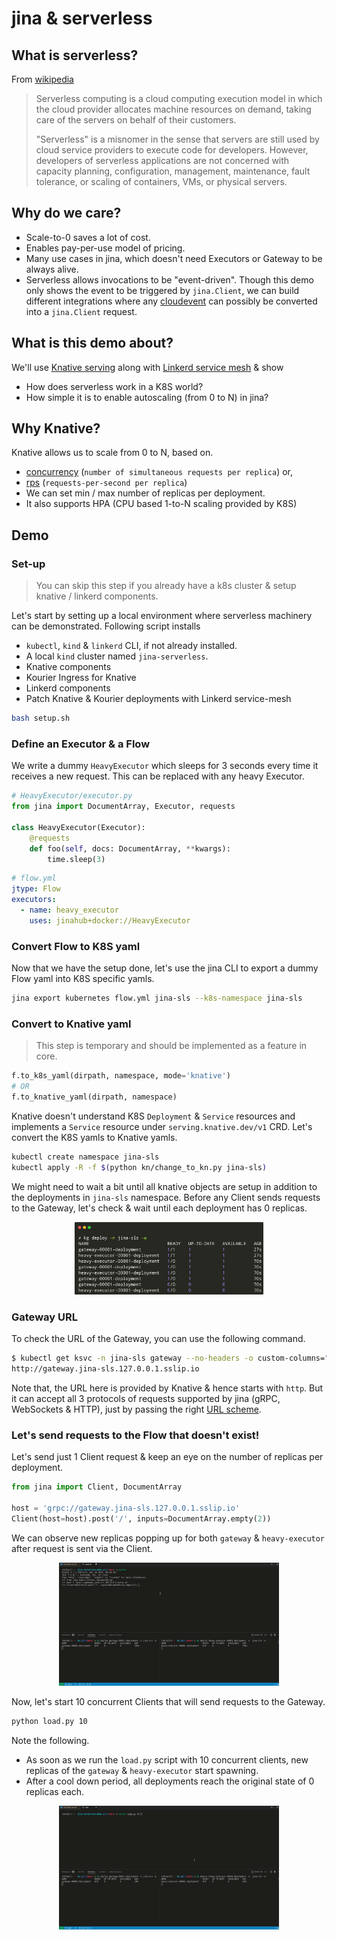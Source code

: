 # jina & serverless

## What is serverless?

From [wikipedia](https://en.wikipedia.org/wiki/Serverless_computing)

> Serverless computing is a cloud computing execution model in which the cloud provider allocates machine resources on demand, taking care of the servers on behalf of their customers.
>
> "Serverless" is a misnomer in the sense that servers are still used by cloud service providers to execute code for developers. However, developers of serverless applications are not concerned with capacity planning, configuration, management, maintenance, fault tolerance, or scaling of containers, VMs, or physical servers.

## Why do we care?

- Scale-to-0 saves a lot of cost.
- Enables pay-per-use model of pricing.
- Many use cases in jina, which doesn't need Executors or Gateway to be always alive.
- Serverless allows invocations to be "event-driven". Though this demo only shows the event to be triggered by `jina.Client`, we can build different integrations where any [cloudevent](https://cloudevents.io/) can possibly be converted into a `jina.Client` request.

## What is this demo about?

We'll use [Knative serving](https://knative.dev/docs/) along with [Linkerd service mesh](https://linkerd.io/2.11/overview/) & show

- How does serverless work in a K8S world?
- How simple it is to enable autoscaling (from 0 to N) in jina?

## Why Knative?

Knative allows us to scale from 0 to N, based on.

- [concurrency](https://knative.dev/docs/serving/autoscaling/concurrency/) (`number of simultaneous requests per replica`) or,
- [rps](https://knative.dev/docs/serving/autoscaling/rps-target/) (`requests-per-second per replica`)
- We can set min / max number of replicas per deployment.
- It also supports HPA (CPU based 1-to-N scaling provided by K8S)

## Demo

### Set-up

> You can skip this step if you already have a k8s cluster & setup knative / linkerd components.

Let's start by setting up a local environment where serverless machinery can be demonstrated. Following script installs

- `kubectl`, `kind` & `linkerd` CLI, if not already installed.
- A local `kind` cluster named `jina-serverless`.
- Knative components
- Kourier Ingress for Knative
- Linkerd components
- Patch Knative & Kourier deployments with Linkerd service-mesh

```bash
bash setup.sh
```

### Define an Executor & a Flow

We write a dummy `HeavyExecutor` which sleeps for 3 seconds every time it receives a new request. This can be replaced with any heavy Executor.

```python
# HeavyExecutor/executor.py
from jina import DocumentArray, Executor, requests

class HeavyExecutor(Executor):
    @requests
    def foo(self, docs: DocumentArray, **kwargs):
        time.sleep(3)
```

```yaml
# flow.yml
jtype: Flow
executors:
  - name: heavy_executor
    uses: jinahub+docker://HeavyExecutor
```

### Convert Flow to K8S yaml

Now that we have the setup done, let's use the jina CLI to export a dummy Flow yaml into K8S specific yamls.

```bash
jina export kubernetes flow.yml jina-sls --k8s-namespace jina-sls
```

### Convert to Knative yaml

> This step is temporary and should be implemented as a feature in core.

```python
f.to_k8s_yaml(dirpath, namespace, mode='knative')
# OR
f.to_knative_yaml(dirpath, namespace)
```

Knative doesn't understand K8S `Deployment` & `Service` resources and implements a `Service` resource under `serving.knative.dev/v1` CRD. Let's convert the K8S yamls to Knative yamls.

```bash
kubectl create namespace jina-sls
kubectl apply -R -f $(python kn/change_to_kn.py jina-sls)
```

We might need to wait a bit until all knative objects are setup in addition to the deployments in `jina-sls` namespace. Before any Client sends requests to the Gateway, let's check & wait until each deployment has 0 replicas.

<p align="center">
<a href="#"><img src="./.github/wait-until-0.png" alt="0 replicas" width="60%"></a>
</p>

### Gateway URL

To check the URL of the Gateway, you can use the following command.

```bash
$ kubectl get ksvc -n jina-sls gateway --no-headers -o custom-columns="URL:.status.url"
http://gateway.jina-sls.127.0.0.1.sslip.io
```

Note that, the URL here is provided by Knative & hence starts with `http`. But it can accept all 3 protocols of requests supported by jina (gRPC, WebSockets & HTTP), just by passing the right [URL scheme](https://docs.jina.ai/fundamentals/flow/client/#connect:~:text=You%20can%20define%20these%20parameters%20by%20passing%20a%20valid%20URI%20scheme%20as%20part%20of%20the%20host%20argument%3A).

### Let's send requests to the Flow that doesn't exist!

Let's send just 1 Client request & keep an eye on the number of replicas per deployment.

```python
from jina import Client, DocumentArray

host = 'grpc://gateway.jina-sls.127.0.0.1.sslip.io'
Client(host=host).post('/', inputs=DocumentArray.empty(2))
```

We can observe new replicas popping up for both `gateway` & `heavy-executor` after request is sent via the Client.

<p align="center">
<a href="#"><img src="./.github/1-request.gif" alt="Scale from 0" width="70%"></a>
</p>

Now, let's start 10 concurrent Clients that will send requests to the Gateway.

```bash
python load.py 10
```

Note the following.

- As soon as we run the `load.py` script with 10 concurrent clients, new replicas of the `gateway` & `heavy-executor` start spawning.
- After a cool down period, all deployments reach the original state of 0 replicas each.

<p align="center">
<a href="#"><img src="./.github/scale-to-10.gif" alt="Scale to 10" width="70%"></a>
</p>
